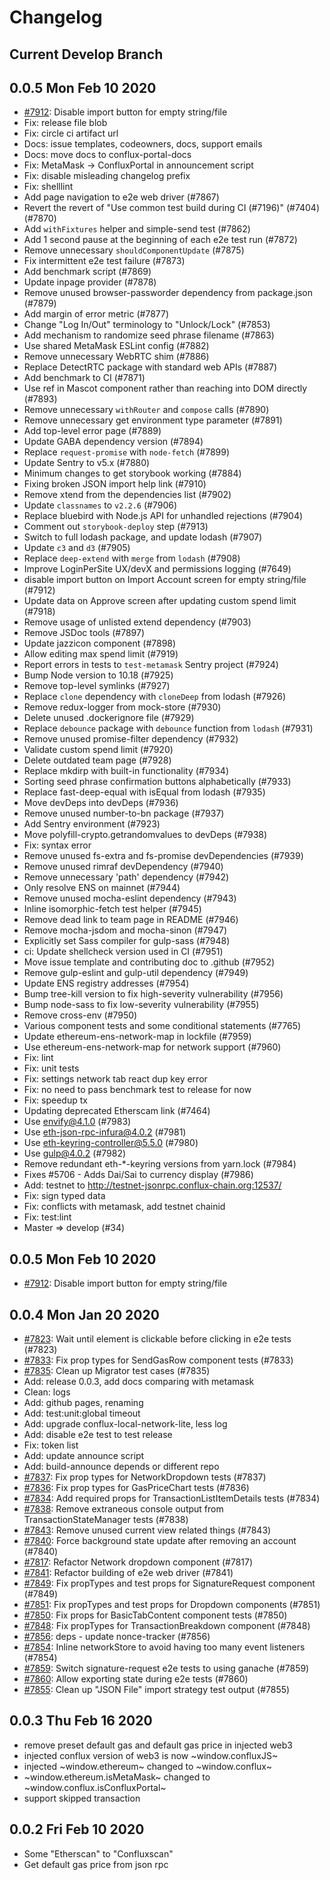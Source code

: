 # Changelog

## Current Develop Branch

## 0.0.5 Mon Feb 10 2020
- [#7912](https://github.com/MetaMask/metamask-extension/pull/7912): Disable import button for empty string/file
- Fix: release file blob
- Fix: circle ci artifact url
- Docs: issue templates, codeowners, docs, support emails
- Docs: move docs to conflux-portal-docs
- Fix: MetaMask -> ConfluxPortal in announcement script
- Fix: disable misleading changelog prefix
- Fix: shelllint
- Add page navigation to e2e web driver (#7867)
- Revert the revert of "Use common test build during CI (#7196)" (#7404) (#7870)
- Add `withFixtures` helper and simple-send test (#7862)
- Add 1 second pause at the beginning of each e2e test run (#7872)
- Remove unnecessary `shouldComponentUpdate` (#7875)
- Fix intermittent e2e test failure (#7873)
- Add benchmark script (#7869)
- Update inpage provider (#7878)
- Remove unused browser-passworder dependency from package.json (#7879)
- Add margin of error metric (#7877)
- Change "Log In/Out" terminology to "Unlock/Lock" (#7853)
- Add mechanism to randomize seed phrase filename (#7863)
- Use shared MetaMask ESLint config (#7882)
- Remove unnecessary WebRTC shim (#7886)
- Replace DetectRTC package with standard web APIs (#7887)
- Add benchmark to CI (#7871)
- Use ref in Mascot component rather than reaching into DOM directly (#7893)
- Remove unnecessary `withRouter` and `compose` calls (#7890)
- Remove unnecessary get environment type parameter (#7891)
- Add top-level error page (#7889)
- Update GABA dependency version (#7894)
- Replace `request-promise` with `node-fetch` (#7899)
- Update Sentry to v5.x (#7880)
- Minimum changes to get storybook working (#7884)
- Fixing broken JSON import help link (#7910)
- Remove xtend from the dependencies list (#7902)
- Update `classnames` to `v2.2.6` (#7906)
- Replace bluebird with Node.js API for unhandled rejections (#7904)
- Comment out `storybook-deploy` step (#7913)
- Switch to full lodash package, and update lodash (#7907)
- Update `c3` and `d3` (#7905)
- Replace `deep-extend` with `merge` from `lodash` (#7908)
- Improve LoginPerSite UX/devX and permissions logging (#7649)
- disable import button on Import Account screen for empty string/file (#7912)
- Update data on Approve screen after updating custom spend limit (#7918)
- Remove usage of unlisted extend dependency (#7903)
- Remove JSDoc tools (#7897)
- Update jazzicon component (#7898)
- Allow editing max spend limit (#7919)
- Report errors in tests to `test-metamask` Sentry project (#7924)
- Bump Node version to 10.18 (#7925)
- Remove top-level symlinks (#7927)
- Replace `clone` dependency with `cloneDeep` from lodash (#7926)
- Remove redux-logger from mock-store (#7930)
- Delete unused .dockerignore file (#7929)
- Replace `debounce` package with `debounce` function from `lodash` (#7931)
- Remove unused promise-filter dependency (#7932)
- Validate custom spend limit (#7920)
- Delete outdated team page (#7928)
- Replace mkdirp with built-in functionality (#7934)
- Sorting seed phrase confirmation buttons alphabetically (#7933)
- Replace fast-deep-equal with isEqual from lodash (#7935)
- Move devDeps into devDeps (#7936)
- Remove unused number-to-bn package (#7937)
- Add Sentry environment (#7923)
- Move polyfill-crypto.getrandomvalues to devDeps (#7938)
- Fix: syntax error
- Remove unused fs-extra and fs-promise devDependencies (#7939)
- Remove unused rimraf devDependency (#7940)
- Remove unnecessary 'path' dependency (#7942)
- Only resolve ENS on mainnet (#7944)
- Remove unused mocha-eslint dependency (#7943)
- Inline isomorphic-fetch test helper (#7945)
- Remove dead link to team page in README (#7946)
- Remove mocha-jsdom and mocha-sinon (#7947)
- Explicitly set Sass compiler for gulp-sass (#7948)
- ci: Update shellcheck version used in CI (#7951)
- Move issue template and contributing doc to .github (#7952)
- Remove gulp-eslint and gulp-util dependency (#7949)
- Update ENS registry addresses (#7954)
- Bump tree-kill version to fix high-severity vulnerability (#7956)
- Bump node-sass to fix low-severity vulnerability (#7955)
- Remove cross-env (#7950)
- Various component tests and some conditional statements (#7765)
- Update ethereum-ens-network-map in lockfile (#7959)
- Use ethereum-ens-network-map for network support (#7960)
- Fix: lint
- Fix: unit tests
- Fix: settings network tab react dup key error
- Fix: no need to pass benchmark test to release for now
- Fix: speedup tx
- Updating deprecated Etherscam link  (#7464)
- Use envify@4.1.0 (#7983)
- Use eth-json-rpc-infura@4.0.2 (#7981)
- Use eth-keyring-controller@5.5.0 (#7980)
- Use gulp@4.0.2 (#7982)
- Remove redundant eth-*-keyring versions from yarn.lock (#7984)
- Fixes #5706 - Adds Dai/Sai to currency display (#7986)
- Add: testnet to http://testnet-jsonrpc.conflux-chain.org:12537/
- Fix: sign typed data
- Fix: conflicts with metamask, add testnet chainid
- Fix: test:lint
- Master => develop (#34)

## 0.0.5 Mon Feb 10 2020
- [#7912](https://github.com/MetaMask/metamask-extension/pull/7912): Disable import button for empty string/file

## 0.0.4 Mon Jan 20 2020
- [#7823](https://github.com/Conflux-Chain/conflux-portal/pull/7823): Wait until element is clickable before clicking in e2e tests (#7823)
- [#7833](https://github.com/Conflux-Chain/conflux-portal/pull/7833): Fix prop types for SendGasRow component tests (#7833)
- [#7835](https://github.com/Conflux-Chain/conflux-portal/pull/7835): Clean up Migrator test cases (#7835)
- Add: release 0.0.3, add docs comparing with metamask
- Clean: logs
- Add: github pages, renaming
- Add: test:unit:global timeout
- Add: upgrade conflux-local-network-lite, less log
- Add: disable e2e test to test release
- Fix: token list
- Add: update announce script
- Add: build-announce depends or different repo
- [#7837](https://github.com/Conflux-Chain/conflux-portal/pull/7837): Fix prop types for NetworkDropdown tests (#7837)
- [#7836](https://github.com/Conflux-Chain/conflux-portal/pull/7836): Fix prop types for GasPriceChart tests (#7836)
- [#7834](https://github.com/Conflux-Chain/conflux-portal/pull/7834): Add required props for TransactionListItemDetails tests (#7834)
- [#7838](https://github.com/Conflux-Chain/conflux-portal/pull/7838): Remove extraneous console output from TransactionStateManager tests (#7838)
- [#7843](https://github.com/Conflux-Chain/conflux-portal/pull/7843): Remove unused current view related things (#7843)
- [#7840](https://github.com/Conflux-Chain/conflux-portal/pull/7840): Force background state update after removing an account (#7840)
- [#7817](https://github.com/Conflux-Chain/conflux-portal/pull/7817): Refactor Network dropdown component (#7817)
- [#7841](https://github.com/Conflux-Chain/conflux-portal/pull/7841): Refactor building of e2e web driver (#7841)
- [#7849](https://github.com/Conflux-Chain/conflux-portal/pull/7849): Fix propTypes and test props for SignatureRequest component (#7849)
- [#7851](https://github.com/Conflux-Chain/conflux-portal/pull/7851): Fix propTypes and test props for Dropdown components (#7851)
- [#7850](https://github.com/Conflux-Chain/conflux-portal/pull/7850): Fix props for BasicTabContent component tests (#7850)
- [#7848](https://github.com/Conflux-Chain/conflux-portal/pull/7848): Fix propTypes for TransactionBreakdown component (#7848)
- [#7856](https://github.com/Conflux-Chain/conflux-portal/pull/7856): deps - update nonce-tracker (#7856)
- [#7854](https://github.com/Conflux-Chain/conflux-portal/pull/7854): Inline networkStore to avoid having too many event listeners (#7854)
- [#7859](https://github.com/Conflux-Chain/conflux-portal/pull/7859): Switch signature-request e2e tests to using ganache (#7859)
- [#7860](https://github.com/Conflux-Chain/conflux-portal/pull/7860): Allow exporting state during e2e tests (#7860)
- [#7855](https://github.com/Conflux-Chain/conflux-portal/pull/7855): Clean up "JSON File" import strategy test output (#7855)

## 0.0.3 Thu Feb 16 2020
- remove preset default gas and default gas price in injected web3
- injected conflux version of web3 is now ~window.confluxJS~
- injected ~window.ethereum~ changed to ~window.conflux~
- ~window.ethereum.isMetaMask~ changed to ~window.conflux.isConfluxPortal~
- support skipped transaction

## 0.0.2 Fri Feb 10 2020
- Some "Etherscan" to "Confluxscan"
- Get default gas price from json rpc
